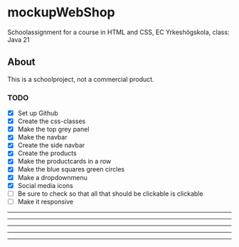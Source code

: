 # mockupWebShop
Schoolassignment for a course in HTML and CSS, EC Yrkeshögskola, class: Java 21

## About
This is a schoolproject, not a commercial product. 

### TODO 
- [x] Set up Github
- [x] Create the css-classes
- [x] Make the top grey panel
- [x] Make the navbar
- [x] Create the side navbar
- [x] Create the products
- [x] Make the productcards in  a row 
- [x] Make the blue squares green circles
- [x] Make a dropdownmenu
- [x] Social media icons
- [ ] Be sure to check so that all that should be clickable is clickable 
- [ ] Make it responsive 
---
---
---
---
---